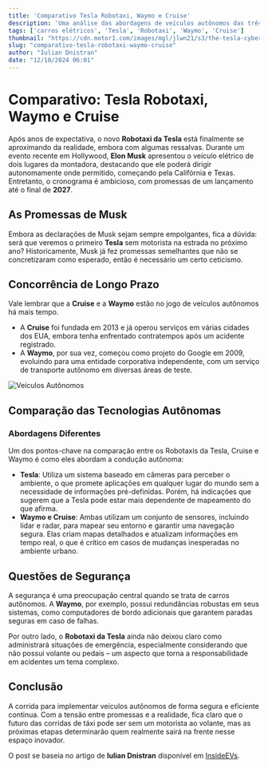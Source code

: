 ```yaml
---
title: 'Comparativo Tesla Robotaxi, Waymo e Cruise'
description: 'Uma análise das abordagens de veículos autônomos das três principais empresas.'
tags: ['carros elétricos', 'Tesla', 'Robotaxi', 'Waymo', 'Cruise']
thumbnail: "https://cdn.motor1.com/images/mgl/jlwn21/s3/the-tesla-cybercab-was-built-from-the-ground-up-as-a-driverless-vehicle.jpg"
slug: "comparativo-tesla-robotaxi-waymo-cruise"
author: "Iulian Dnistran"
date: "12/10/2024 06:01"
---
```


# Comparativo: Tesla Robotaxi, Waymo e Cruise

Após anos de expectativa, o novo **Robotaxi da Tesla** está finalmente se aproximando da realidade, embora com algumas ressalvas. Durante um evento recente em Hollywood, **Elon Musk** apresentou o veículo elétrico de dois lugares da montadora, destacando que ele poderá dirigir autonomamente onde permitido, começando pela Califórnia e Texas. Entretanto, o cronograma é ambicioso, com promessas de um lançamento até o final de **2027**.

## As Promessas de Musk

Embora as declarações de Musk sejam sempre empolgantes, fica a dúvida: será que veremos o primeiro **Tesla** sem motorista na estrada no próximo ano? Historicamente, Musk já fez promessas semelhantes que não se concretizaram como esperado, então é necessário um certo ceticismo.

## Concorrência de Longo Prazo

Vale lembrar que a **Cruise** e a **Waymo** estão no jogo de veículos autônomos há mais tempo. 

- A **Cruise** foi fundada em 2013 e já operou serviços em várias cidades dos EUA, embora tenha enfrentado contratempos após um acidente registrado.
- A **Waymo**, por sua vez, começou como projeto do Google em 2009, evoluindo para uma entidade corporativa independente, com um serviço de transporte autônomo em diversas áreas de teste.

![Veículos Autônomos](https://tema.com/images/vehicle.jpg)

## Comparação das Tecnologias Autônomas

### Abordagens Diferentes

Um dos pontos-chave na comparação entre os Robotaxis da Tesla, Cruise e Waymo é como eles abordam a condução autônoma:
- **Tesla**: Utiliza um sistema baseado em câmeras para perceber o ambiente, o que promete aplicações em qualquer lugar do mundo sem a necessidade de informações pré-definidas. Porém, há indicações que sugerem que a Tesla pode estar mais dependente de mapeamento do que afirma.
- **Waymo e Cruise**: Ambas utilizam um conjunto de sensores, incluindo lidar e radar, para mapear seu entorno e garantir uma navegação segura. Elas criam mapas detalhados e atualizam informações em tempo real, o que é crítico em casos de mudanças inesperadas no ambiente urbano.

## Questões de Segurança

A segurança é uma preocupação central quando se trata de carros autônomos. A **Waymo**, por exemplo, possui redundâncias robustas em seus sistemas, como computadores de bordo adicionais que garantem paradas seguras em caso de falhas.

Por outro lado, o **Robotaxi da Tesla** ainda não deixou claro como administrará situações de emergência, especialmente considerando que não possui volante ou pedais – um aspecto que torna a responsabilidade em acidentes um tema complexo.

## Conclusão

A corrida para implementar veículos autônomos de forma segura e eficiente continua. Com a tensão entre promessas e a realidade, fica claro que o futuro das corridas de táxi pode ser sem um motorista ao volante, mas as próximas etapas determinarão quem realmente sairá na frente nesse espaço inovador.

O post se baseia no artigo de **Iulian Dnistran** disponível em [InsideEVs](https://insideevs.com/news/736709/tesla-robotaxi-waymo-cruise/).
